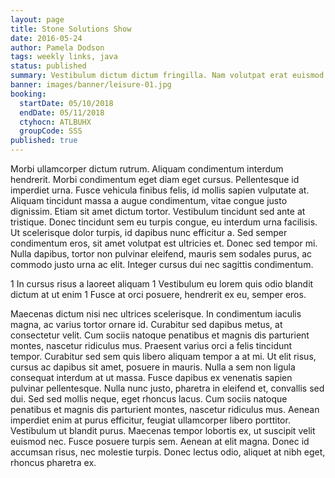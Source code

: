 ```yaml
---
layout: page
title: Stone Solutions Show
date: 2016-05-24
author: Pamela Dodson
tags: weekly links, java
status: published
summary: Vestibulum dictum dictum fringilla. Nam volutpat erat euismod.
banner: images/banner/leisure-01.jpg
booking:
  startDate: 05/10/2018
  endDate: 05/11/2018
  ctyhocn: ATLBUHX
  groupCode: SSS
published: true
---
```

Morbi ullamcorper dictum rutrum. Aliquam condimentum interdum hendrerit. Morbi condimentum eget diam eget cursus. Pellentesque id imperdiet urna. Fusce vehicula finibus felis, id mollis sapien vulputate at. Aliquam tincidunt massa a augue condimentum, vitae congue justo dignissim. Etiam sit amet dictum tortor. Vestibulum tincidunt sed ante at tristique. Donec tincidunt sem eu turpis congue, eu interdum urna facilisis. Ut scelerisque dolor turpis, id dapibus nunc efficitur a. Sed semper condimentum eros, sit amet volutpat est ultricies et. Donec sed tempor mi. Nulla dapibus, tortor non pulvinar eleifend, mauris sem sodales purus, ac commodo justo urna ac elit. Integer cursus dui nec sagittis condimentum.

1 In cursus risus a laoreet aliquam
1 Vestibulum eu lorem quis odio blandit dictum at ut enim
1 Fusce at orci posuere, hendrerit ex eu, semper eros.

Maecenas dictum nisi nec ultrices scelerisque. In condimentum iaculis magna, ac varius tortor ornare id. Curabitur sed dapibus metus, at consectetur velit. Cum sociis natoque penatibus et magnis dis parturient montes, nascetur ridiculus mus. Praesent varius orci a felis tincidunt tempor. Curabitur sed sem quis libero aliquam tempor a at mi. Ut elit risus, cursus ac dapibus sit amet, posuere in mauris.
Nulla a sem non ligula consequat interdum at ut massa. Fusce dapibus ex venenatis sapien pulvinar pellentesque. Nulla nunc justo, pharetra in eleifend et, convallis sed dui. Sed sed mollis neque, eget rhoncus lacus. Cum sociis natoque penatibus et magnis dis parturient montes, nascetur ridiculus mus. Aenean imperdiet enim at purus efficitur, feugiat ullamcorper libero porttitor. Vestibulum ut blandit purus. Maecenas tempor lobortis ex, ut suscipit velit euismod nec. Fusce posuere turpis sem. Aenean at elit magna. Donec id accumsan risus, nec molestie turpis. Donec lectus odio, aliquet at nibh eget, rhoncus pharetra ex.
